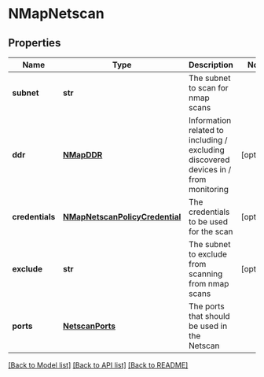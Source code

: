 # NMapNetscan

## Properties
Name | Type | Description | Notes
------------ | ------------- | ------------- | -------------
**subnet** | **str** | The subnet to scan for nmap scans | 
**ddr** | [**NMapDDR**](NMapDDR.md) | Information related to including / excluding discovered devices in / from monitoring | [optional] 
**credentials** | [**NMapNetscanPolicyCredential**](NMapNetscanPolicyCredential.md) | The credentials to be used for the scan | [optional] 
**exclude** | **str** | The subnet to exclude from scanning from nmap scans | [optional] 
**ports** | [**NetscanPorts**](NetscanPorts.md) | The ports that should be used in the Netscan | 

[[Back to Model list]](../README.md#documentation-for-models) [[Back to API list]](../README.md#documentation-for-api-endpoints) [[Back to README]](../README.md)


